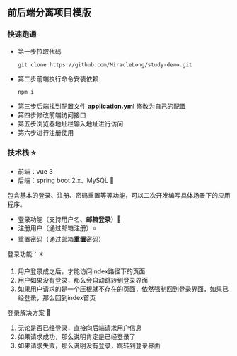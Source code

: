 ## 前后端分离项目模版 

### 快速跑通 

- 第一步拉取代码
  ```shell
  git clone https://github.com/MiracleLong/study-demo.git
  ````
- 第二步前端执行命令安装依赖
  ```shell
  npm i
  ```
- 第三步后端找到配置文件 **application.yml** 修改为自己的配置
- 第四步修改前端访问接口
- 第五步浏览器地址栏输入地址进行访问
- 第六步进行注册使用

### 技术栈 ⭐
- 前端：vue 3 
- 后端：spring boot 2.x、MySQL 🌟
  
包含基本的登录、注册、密码重置等等功能，可以二次开发编写具体场景下的应用程序。

* 登录功能（支持用户名、**邮箱登录**）🌟
* 注册用户（通过邮箱注册）⭐
* 重置密码（通过邮箱**重置**密码）

登录功能：✴️
1. 用户登录成之后，才能访问index路径下的页面
2. 用户如果没有登录，那么会自动跳转到登录界面
3. 如果用户请求的是一个压根就不存在的页面，依然强制回到登录界面，如果已经登录，那么回到index首页

登录解决方案 🐤
1. 无论是否已经登录，直接向后端请求用户信息
2. 如果请求成功，那么说明肯定是已经登录了
3. 如果请求失败，那么说明没有登录，跳转到登录界面
